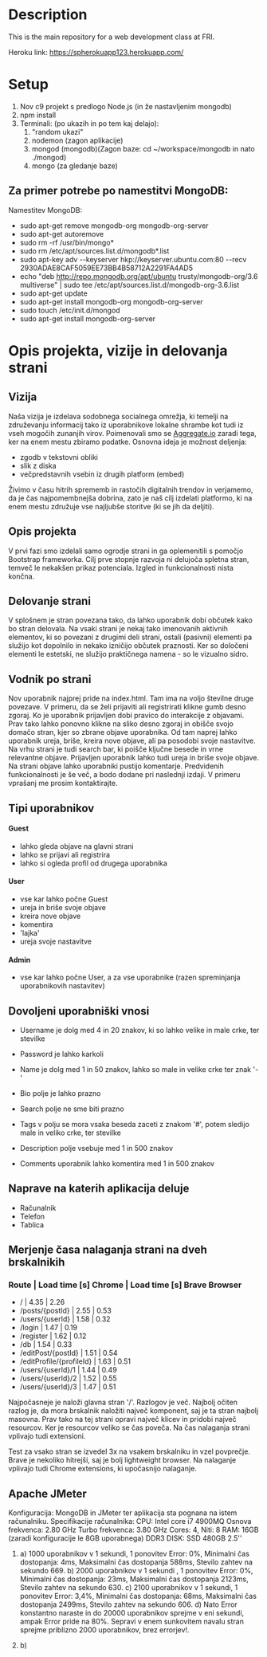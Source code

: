 
# Description

This is the main repository for a web development class at FRI.

Heroku link: https://spherokuapp123.herokuapp.com/

# Setup
1. Nov c9 projekt s predlogo Node.js (in že nastavljenim mongodb)
2. npm install
3. Terminali:
	(po ukazih in po tem kaj delajo):
	1. "random ukazi"
	2. nodemon (zagon aplikacije)
	3. mongod (mongodb)(Zagon baze: cd ~/workspace/mongodb in nato ./mongod)
	4. mongo (za gledanje baze)

## Za primer potrebe po namestitvi MongoDB:
Namestitev MongoDB:
* sudo apt-get remove mongodb-org mongodb-org-server
* sudo apt-get autoremove
* sudo rm -rf /usr/bin/mongo*
* sudo rm /etc/apt/sources.list.d/mongodb*.list
* sudo apt-key adv --keyserver hkp://keyserver.ubuntu.com:80 --recv 2930ADAE8CAF5059EE73BB4B58712A2291FA4AD5
* echo "deb http://repo.mongodb.org/apt/ubuntu trusty/mongodb-org/3.6 multiverse" | sudo tee /etc/apt/sources.list.d/mongodb-org-3.6.list
* sudo apt-get update
* sudo apt-get install mongodb-org mongodb-org-server
* sudo touch /etc/init.d/mongod
* sudo apt-get install mongodb-org-server

# Opis projekta, vizije in delovanja strani

## Vizija
Naša vizija je izdelava sodobnega socialnega omrežja, ki temelji na združevanju informacij tako iz uporabnikove lokalne shrambe kot tudi iz vseh mogočih zunanjih virov.
Poimenovali smo se [Aggregate.io](README.md) zaradi tega, ker na enem mestu zbiramo podatke. 
Osnovna ideja je možnost deljenja:
* zgodb v tekstovni obliki
* slik z diska
* večpredstavnih vsebin iz drugih platform (embed)

Živimo v času hitrih sprememb in rastočih digitalnih trendov in verjamemo, da je čas najpomembnejša dobrina, zato je naš cilj izdelati platformo, ki na enem mestu združuje vse najljubše storitve (ki se jih da deljiti).

## Opis projekta
V prvi fazi smo izdelali samo ogrodje strani in ga oplemenitili s pomočjo Bootstrap frameworka. Cilj prve stopnje razvoja ni delujoča spletna stran, temveč le nekakšen prikaz potenciala. Izgled in funkcionalnosti nista končna.

## Delovanje strani
V splošnem je stran povezana tako, da lahko uporabnik dobi občutek kako bo stran delovala. Na vsaki strani je nekaj tako imenovanih aktivnih elementov, ki so povezani z drugimi deli strani, ostali (pasivni) elementi pa služijo kot dopolnilo in nekako izničijo občutek praznosti. Ker so določeni elementi le estetski, ne služijo praktičnega namena - so le vizualno sidro.

## Vodnik po strani
Nov uporabnik najprej pride na index.html. Tam ima na voljo številne druge povezave. V primeru, da se želi prijaviti ali registrirati klikne gumb desno zgoraj. Ko je uporabnik prijavljen dobi pravico do interakcije z objavami. Prav tako lahko ponovno klikne na sliko desno zgoraj in obišče svojo domačo stran, kjer so zbrane objave uporabnika. Od tam naprej lahko uporabnik ureja, briše, kreira nove objave, ali pa posodobi svoje nastavitve. Na vrhu strani je tudi search bar, ki poišče ključne besede in vrne relevantne objave. Prijavljen uporabnik lahko tudi ureja in briše svoje objave. Na strani objave lahko uporabniki pustijo komentarje. Predvidenih funkcionalnosti je še več, a bodo dodane pri naslednji izdaji. V primeru vprašanj me prosim kontaktirajte.

## Tipi uporabnikov
#### Guest
* lahko gleda objave na glavni strani
* lahko se prijavi ali registrira
* lahko si ogleda profil od drugega uporabnika
#### User
* vse kar lahko počne Guest
* ureja in briše svoje objave
* kreira nove objave
* komentira
* 'lajka'
* ureja svoje nastavitve
#### Admin
* vse kar lahko počne User, a za vse uporabnike (razen spreminjanja uporabnikovih nastavitev)

## Dovoljeni uporabniški vnosi
* Username
je dolg med 4 in 20 znakov, ki so lahko velike in male crke, ter stevilke
* Password 
je lahko karkoli
* Name 
je dolg med 1 in 50 znakov, lahko so male in velike crke ter znak '-'
* Bio 
polje je lahko prazno
* Search 
polje ne sme biti prazno

* Tags 
v polju se mora vsaka beseda zaceti z znakom '#', potem sledijo male in veliko crke, ter stevilke
* Description 
polje vsebuje med 1 in 500 znakov
* Comments 
uporabnik lahko komentira med 1 in 500 znakov

## Naprave na katerih aplikacija deluje
* Računalnik
* Telefon
* Tablica

## Merjenje časa nalaganja strani na dveh brskalnikih
### Route | Load time [s] Chrome | Load time [s] Brave Browser
* / | 4.35 | 2.26
* /posts/{postId} | 2.55 | 0.53
* /users/{userId} | 1.58 | 0.32
* /login | 1.47 |  0.19
* /register | 1.62 | 0.12
* /db | 1.54 | 0.33
* /editPost/{postId} | 1.51 | 0.54
* /editProfile/{profileId} | 1.63 | 0.51
* /users/{userId}/1 | 1.44 | 0.49
* /users/{userId}/2 | 1.52 | 0.55
* /users/{userId}/3 | 1.47 | 0.51

Najpočasneje je naloži glavna stran '/'.
Razlogov je več. Najbolj očiten razlog je, da mora brskalnik naložiti največ komponent, saj je ta stran najbolj masovna. Prav tako na tej strani opravi največ klicev in pridobi največ resourcov. Ker je resourcov veliko se čas poveča. Na čas nalaganja strani vplivajo tudi extensioni.

Test za vsako stran se izvedel 3x na vsakem brskalniku in vzel povprečje. Brave je nekoliko hitrejši, saj je bolj lightweight browser. Na nalaganje vplivajo tudi Chrome extensions, ki upočasnijo nalaganje.

## Apache JMeter
Konfiguracija:
MongoDB in JMeter ter aplikacija sta pognana na istem računalniku.
Specifikacije računalnika:
CPU: Intel core i7 4900MQ
	Osnova frekvenca: 2.80 GHz
	Turbo frekvenca: 3.80 GHz
	Cores: 4, Niti: 8
RAM: 16GB (zaradi konfiguracije le 8GB uporabnega) DDR3
DISK: SSD 480GB 2.5''

1) a) 1000 uporabnikov v 1 sekundi, 1 ponovitev
Error: 0%, Minimalni čas dostopanja: 4ms, Maksimalni čas dostopanja 588ms, Stevilo zahtev na sekundo 669.
b) 2000 uporabnikov v 1 sekundi , 1 ponovitev
Error: 0%, Minimalni čas dostopanja: 23ms, Maksimalni čas dostopanja 2123ms, Stevilo zahtev na sekundo 630.
c) 2100 uporabnikov v 1 sekundi, 1 ponovitev
Error: 3,4%, Minimalni čas dostopanja: 68ms, Maksimalni čas dostopanja 2499ms, Stevilo zahtev na sekundo 606.
d) Nato Error konstantno naraste in do 20000 uporabnikov sprejme v eni sekundi, ampak Error pride na 80%.
Sepravi v enem sunkovitem navalu stran sprejme priblizno 2000 uporabnikov, brez errorjev!.

2) b) 
